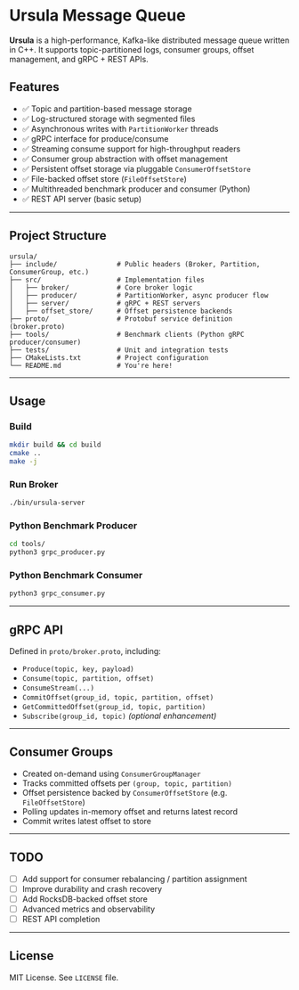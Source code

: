# Ursula Message Queue

**Ursula** is a high-performance, Kafka-like distributed message queue written in C++. It supports topic-partitioned logs, consumer groups, offset management, and gRPC + REST APIs.

## Features

- ✅ Topic and partition-based message storage  
- ✅ Log-structured storage with segmented files  
- ✅ Asynchronous writes with `PartitionWorker` threads  
- ✅ gRPC interface for produce/consume  
- ✅ Streaming consume support for high-throughput readers  
- ✅ Consumer group abstraction with offset management  
- ✅ Persistent offset storage via pluggable `ConsumerOffsetStore`  
- ✅ File-backed offset store (`FileOffsetStore`)  
- ✅ Multithreaded benchmark producer and consumer (Python)  
- ✅ REST API server (basic setup)

---

## Project Structure

```
ursula/
├── include/               # Public headers (Broker, Partition, ConsumerGroup, etc.)
├── src/                   # Implementation files
│   ├── broker/            # Core broker logic
│   ├── producer/          # PartitionWorker, async producer flow
│   ├── server/            # gRPC + REST servers
│   ├── offset_store/      # Offset persistence backends
├── proto/                 # Protobuf service definition (broker.proto)
├── tools/                 # Benchmark clients (Python gRPC producer/consumer)
├── tests/                 # Unit and integration tests
├── CMakeLists.txt         # Project configuration
└── README.md              # You're here!
```

---

## Usage

### Build

```bash
mkdir build && cd build
cmake ..
make -j
```

### Run Broker

```bash
./bin/ursula-server
```

### Python Benchmark Producer

```bash
cd tools/
python3 grpc_producer.py
```

### Python Benchmark Consumer

```bash
python3 grpc_consumer.py
```

---

## gRPC API

Defined in `proto/broker.proto`, including:

- `Produce(topic, key, payload)`
- `Consume(topic, partition, offset)`
- `ConsumeStream(...)`
- `CommitOffset(group_id, topic, partition, offset)`
- `GetCommittedOffset(group_id, topic, partition)`
- `Subscribe(group_id, topic)` *(optional enhancement)*

---

## Consumer Groups

- Created on-demand using `ConsumerGroupManager`
- Tracks committed offsets per `(group, topic, partition)`
- Offset persistence backed by `ConsumerOffsetStore` (e.g. `FileOffsetStore`)
- Polling updates in-memory offset and returns latest record
- Commit writes latest offset to store

---

## TODO

- [ ] Add support for consumer rebalancing / partition assignment  
- [ ] Improve durability and crash recovery  
- [ ] Add RocksDB-backed offset store  
- [ ] Advanced metrics and observability  
- [ ] REST API completion  

---

## License

MIT License. See `LICENSE` file.
